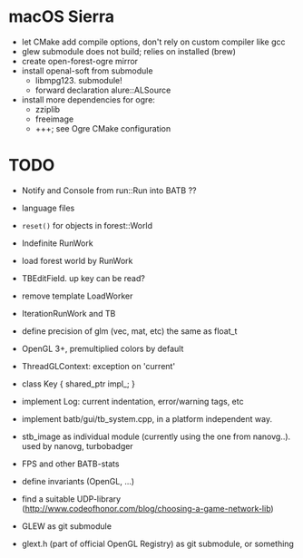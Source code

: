 # macOS Sierra
* let CMake add compile options, don't rely on custom compiler like gcc
* glew submodule does not build; relies on installed (brew)
* create open-forest-ogre mirror
* install openal-soft from submodule
  - libmpg123. submodule!
  - forward declaration alure::ALSource 
* install more dependencies for ogre:
  - zziplib
  - freeimage 
  - +++; see Ogre CMake configuration


# TODO
* Notify and Console from run::Run into BATB ??
* language files
* `reset()` for objects in forest::World
* Indefinite RunWork
* load forest world by RunWork
* TBEditField. up key can be read?
* remove template LoadWorker
* IterationRunWork and TB


* define precision of glm (vec, mat, etc) the same as float_t 
* OpenGL 3+, premultiplied colors by default
* ThreadGLContext: exception on 'current'
* class Key { shared_ptr<KeyImpl> impl_; }
* implement Log: current indentation, error/warning tags, etc
* implement batb/gui/tb_system.cpp, in a platform independent way.
* stb_image as individual module (currently using the one from nanovg..). used by nanovg, turbobadger
* FPS and other BATB-stats
* define invariants (OpenGL, ...)
* find a suitable UDP-library (http://www.codeofhonor.com/blog/choosing-a-game-network-lib)
* GLEW as git submodule 
* glext.h (part of official OpenGL Registry) as git submodule, or something
